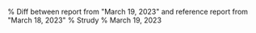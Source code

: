 % Diff between report from "March 19, 2023" and reference report from "March 18, 2023"
% Strudy
% March 19, 2023


